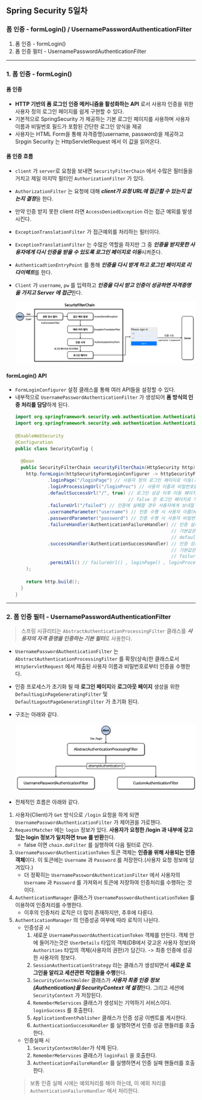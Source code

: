 ## Spring Security 5일차

### 폼 인증 - formLogin() / UsernamePasswordAuthenticationFilter
1. 폼 인증 - formLogin()
2. 폼 인증 필터 - UsernamePasswordAuthenticationFilter

---
### 1. 폼 인증 - formLogin()

#### 폼 인증
- **HTTP 기반의 폼 로그인 인증 메커니즘을 활성화하는 API** 로서 사용자 인증을 위한 사용자 정의 로그인 페이지를 쉽게 구현할 수 있다.
- 기본적으로 SpringSecurity 가 제공하는 기본 로그인 페이지를 사용하며 사용자 이름과 비밀번호 필드가 포함된 간단한 로그인 양식을 제공
- 사용자는 HTML Form을 통해 자격증명(username, password)을 제공하고 Srpgin Security 는 HttpServletRequest 에서 이 값을 읽어온다.

#### 폼 인증 흐름
- `client` 가 `server`로 요청을 보내면 `SecurityFilterChain` 에서 수많은 필터들을 거치고 제일 마지막 필터인 `AuthorizationFilter` 가 있다.
- `AuthorizationFilter` 는 요청에 대해 ***client가 요청 URL에 접근할 수 있는지 없는지 결정***을 한다.
- 만약 인증 받지 못한 client 라면 `AccessDeniedException` 라는 접근 예외를 발생시킨다.
- `ExceptionTranslationFilter` 가 접근예외를 처리하는 필터이다.
- `ExceptionTranslationFilter` 는 수많은 역할을 하지만 그 중 ***인증을 받지못한 사용자에게 다시 인증을 받을 수 있도록 로그인 페이지로 이동***시켜준다.
- `AuthenticadtionEntryPoint` 를 통해 ***인증을 다시 받게 하고 로그인 페이지로 리다이렉트***를 한다.
- `Client` 가 `username`, `pw` 를 입력하고 ***인증을 다시 받고 인증이 성공하면 자격증명을 가지고 Server 에 접근***한다.

  ![img.png](../images/day05/img01.png)

#### formLogin() API
- `FormLoginConfigurer` 설정 클래스를 통해 여러 API들을 설정할 수 있다.
- 내부적으로 `UsernamePasswordAuthenticationFilter` 가 생성되어 **폼 방식의 인증 처리를 담당**하게 된다.
  ```java
  import org.springframework.security.web.authentication.AuthenticationFailureHandler;
  import org.springframework.security.web.authentication.AuthenticationSuccessHandler;
  
  @EnableWebSecurity
  @Configuration
  public class SecurityConfig {
  
    @Bean
    public SecurityFilterChain securityFilterChain(HttpSecurity http) throws Exception {
      http.formLogin(httpSecurityFormLoginConfigurer -> httpSecurityFormLoginConfigurer
              .loginPage("/loginPage") // 사용자 정의 로그인 페이지로 이동(기본 로그인페이지 무시)
              .loginProcessingUrl("/loginProc") // 사용자 이름과 비밀번호를 검증할 URL (HTML Form 전송 시 action 값)
              .defaultSuccessUrl("/", true) // 로그인 성공 이후 이동 페이지, 두번째 인자가 true 면 무조건 지정된 위치로 이동(기본은 false)
                                            // false 은 로그인 페이지로 직접 접근한 경우에만 지정된 URL 이동. 이전에 접근하려던 URL 이 있으면 리다이렉션
              .failureUrl("/failed") // 인증에 실패할 경우 사용자에게 보내질 URL 을 지정(기본값은 /login?error 이다)
              .usernameParameter("username") // 인증 수행 시 사용자 이름(HTML Form 태그의 name 값)
              .passwordParameter("password") // 인증 수행 시 사용자 비밀번호(HTML Form 태그의 name 값)
              .failureHandler(AuthenticationFailureHandler) // 인증 실패 시 사용할 AuthenticationFailureHandler 지정하여 로그인 성공 후 사용자 정의로직 실행
                                                            // 기본값은 SimpleUrlAuthenticadtionFalureHandler 를 사용하여 /login?error 로 리다이렉션
                                                            // defaultSuccessUrl() 보다 우선순위를 가진다.
              .successHandler(AuthenticationSuccessHandler) // 인증 성공 시 사용할 AuthenticationSuccessHandler 를 지정
                                                            // 기본값은 SavedRequestAwareAuthenticationSuccessHandler 이다.
                                                            // failureUrl() 보다 우선순위를 가진다.
              .permitAll() // failureUrl() , loginPage() , loginProcessingUrl() 에 대한 모든 사용자의 접근을 허용함
      );
      
      return http.build();
    }
  }
  ```
---
### 2. 폼 인증 필터 - UsernamePasswordAuthenticationFilter
> 스프링 시큐리티는 `AbstractAuthenticationProcessingFilter` 클래스를 ***사용자의 자격 증명을 인증하는 기본 필터***로 사용한다.

- `UsernamePasswordAuthenticationFilter` 는 `AbstractAuthenticationProcessingFilter` 를 확장(상속)한 클래스로서 `HttpServletRequest` 에서 제출된 사용자 이름과 비밀번호로부터 인증을 수행한다.
- 인증 프로세스가 초기화 될 때 **로그인 페이지**와 **로그아웃 페이지** 생성을 위한 `DefaultLoginPageGeneratingFilter` 및 `DefaultLogoutPageGeneratingFilter` 가 초기화 된다.
- 구조는 아래와 같다.

  ![img.png](../images/day05/img02.png)
- 전체적인 흐름은 아래와 같다.
1. 사용자(Client)가 `Get` 방식으로 `/login` 요청을 하게 되면 `UsernamePasswordAuthenticationFilter` 가 제어권을 가로챈다.
2. `RequestMatcher` 에는 `login` 정보가 있다. **사용자가 요청한 /login 과 내부에 갖고있는 login 정보가 일치하면 true 를 반환**한다. 
   - false 이면 `chain.doFilter` 를 실행하여 다음 필터로 간다.
3. `UsernamePasswordAuthenticationToken` 토큰 객체는 **인증을 위해 사용되는 인증객체**이다. 이 토큰에는 `Username` 과 `Password` 를 저장한다.(사용자 요청 정보에 담겨있다.)
   - 더 정확히는 `UsernamePasswordAuthenticationFilter` 에서 사용자의 `Username` 과 `Password` 를 가져와서 토큰에 저장하여 인증처리를 수행하는 것이다.
4. `AuthenticationManager` 클래스가 `UsernamePasswordAuthenticationToken` 를 이용하여 인증처리를 수행한다.
   - 이후의 인증처리 로직은 더 많이 존재하지만, 추후에 다룬다.
5. `AuthenticationManager` 의 인증성공 여부에 따라 로직이 나뉜다.
   - 인증성공 시
     1. 새로운 `UsernamePasswordAuthenticationToken` 객체를 만든다. 객체 안에 들어가는것은 `UserDetails` 타입의 객체(DB에서 갖고온 사용자 정보)와 `Authorities` 타입의 객체(사용자의 권한)가 담긴다. -> 최종 인증에 성공한 사용자의 정보다.
     2. `SessionAuthenticationStrategy` 라는 클래스가 생성되면서 **새로운 로그인을 알리고 세션관련 작업들을 수행**한다.
     3. `SecurityContextHolder` 클래스가 ***사용자 최종 인증 정보(Authentication)을 SecurityContext 에 설정***한다. 그리고 세션에 `SecurityContext` 가 저장된다.
     4. `RememberMeServices` 클래스가 생성되는 기억하기 서비스이다. `loginSuccess` 를 호출한다.
     5. `ApplicationEventPublisher` 클래스가 인증 성공 이벤트를 게시한다.
     6. `AuthenticationSuccessHandler` 를 실행하면서 인증 성공 핸들러를 호출한다.
   - 인증실패 시
     1. `SecurityContextHolder`가 삭제 된다. 
     2. `RememberMeServices` 클래스가 `loginFail` 을 호출한다.
     3. `AuthenticationFailureHandler` 를 실행하면서 인증 실패 핸들러를 호출한다.
   > 보통 인증 실패 시에는 예외처리를 해야 하는데, 이 예외 처리를 `AuthenticationFailureHandler` 에서 처리한다.